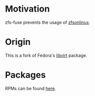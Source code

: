 # Motivation
zfs-fuse prevents the usage of [zfsonlinux](https://zfsonlinux.org/).

# Origin
This is a fork of Fedora's [libvirt](https://src.fedoraproject.org/rpms/libvirt)
package.

# Packages
RPMs can be found
[here](https://copr.fedorainfracloud.org/coprs/poettlerric/libvirt/).
